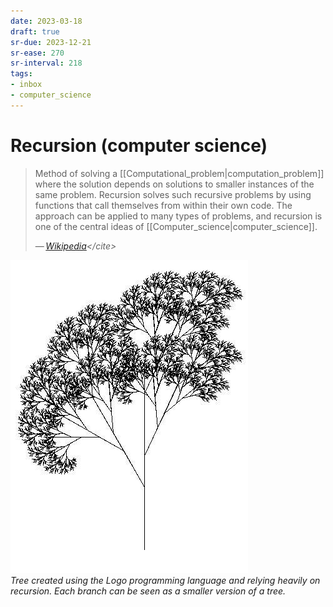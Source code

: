 ```yaml
---
date: 2023-03-18
draft: true
sr-due: 2023-12-21
sr-ease: 270
sr-interval: 218
tags:
- inbox
- computer_science
---
```


# Recursion (computer science)

> Method of solving a [[Computational_problem|computation_problem]] where the
> solution depends on solutions to smaller instances of the same problem.
> Recursion solves such recursive problems by using functions that call
> themselves from within their own code. The approach can be applied to many
> types of problems, and recursion is one of the central ideas of
> [[Computer_science|computer_science]].
>
> — <cite>[Wikipedia](https://en.wikipedia.org/wiki/Recursion_\(computer_science\))</cite>

![Recursive Tree](./img/RecursiveTree.JPG)\
_Tree created using the Logo
programming language and relying heavily on recursion. Each branch can be seen
as a smaller version of a tree._
